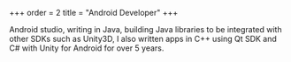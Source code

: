 +++
order = 2
title = "Android Developer"
+++

Android studio, writing in Java, building Java libraries to be integrated with other SDKs such as Unity3D, I also written apps in C++ using Qt SDK and C# with Unity for Android for over 5 years.